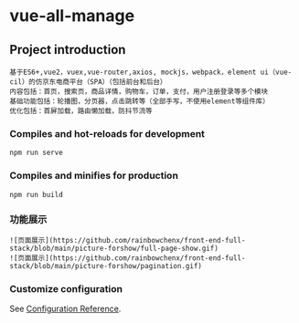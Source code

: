 # vue-all-manage

## Project introduction
```
基于ES6+,vue2，vuex,vue-router,axios, mockjs，webpack，element ui（vue-cil）的仿京东电商平台（SPA）（包括前台和后台）
内容包括：首页，搜索页，商品详情，购物车，订单，支付，用户注册登录等多个模块
基础功能包括：轮播图，分页器，点击跳转等（全部手写，不使用element等组件库）
优化包括：首屏加载，路由懒加载，防抖节流等

```

### Compiles and hot-reloads for development
```
npm run serve
```

### Compiles and minifies for production
```
npm run build
```

### 功能展示
```
![页面展示](https://github.com/rainbowchenx/front-end-full-stack/blob/main/picture-forshow/full-page-show.gif)
![页面展示](https://github.com/rainbowchenx/front-end-full-stack/blob/main/picture-forshow/pagination.gif)
```

### Customize configuration
See [Configuration Reference](https://cli.vuejs.org/config/).
